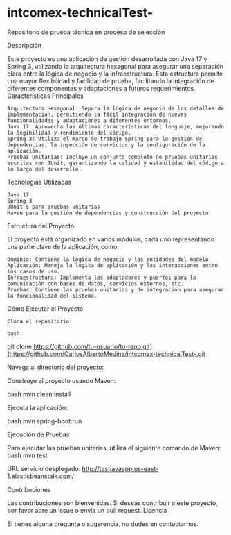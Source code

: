 # intcomex-technicalTest-
Repositorio de prueba técnica en proceso de selección 

Descripción

Este proyecto es una aplicación de gestión desarrollada con Java 17 y Spring 3, utilizando la arquitectura hexagonal para asegurar una separación clara entre la lógica de negocio y la infraestructura. Esta estructura permite una mayor flexibilidad y facilidad de prueba, facilitando la integración de diferentes componentes y adaptaciones a futuros requerimientos.
Características Principales

    Arquitectura Hexagonal: Separa la lógica de negocio de los detalles de implementación, permitiendo la fácil integración de nuevas funcionalidades y adaptaciones a diferentes entornos.
    Java 17: Aprovecha las últimas características del lenguaje, mejorando la legibilidad y rendimiento del código.
    Spring 3: Utiliza el marco de trabajo Spring para la gestión de dependencias, la inyección de servicios y la configuración de la aplicación.
    Pruebas Unitarias: Incluye un conjunto completo de pruebas unitarias escritas con JUnit, garantizando la calidad y estabilidad del código a lo largo del desarrollo.

Tecnologías Utilizadas

    Java 17
    Spring 3
    JUnit 5 para pruebas unitarias
    Maven para la gestión de dependencias y construcción del proyecto

Estructura del Proyecto

El proyecto está organizado en varios módulos, cada uno representando una parte clave de la aplicación, como:

    Dominio: Contiene la lógica de negocio y las entidades del modelo.
    Aplicación: Maneja la lógica de aplicación y las interacciones entre los casos de uso.
    Infraestructura: Implementa los adaptadores y puertos para la comunicación con bases de datos, servicios externos, etc.
    Pruebas: Contiene las pruebas unitarias y de integración para asegurar la funcionalidad del sistema.

Cómo Ejecutar el Proyecto

    Clona el repositorio:

    bash

git clone https://github.com/tu-usuario/tu-repo.git](https://github.com/CarlosAlbertoMedina/intcomex-technicalTest-.git

Navega al directorio del proyecto:

Construye el proyecto usando Maven:

bash
mvn clean install

Ejecuta la aplicación:

bash
mvn spring-boot:run

Ejecución de Pruebas

Para ejecutar las pruebas unitarias, utiliza el siguiente comando de Maven:
bash
mvn test

URL servicio desplegado: http://testjavaapp.us-east-1.elasticbeanstalk.com/

Contribuciones

Las contribuciones son bienvenidas. Si deseas contribuir a este proyecto, por favor abre un issue o envía un pull request.
Licencia

Si tienes alguna pregunta o sugerencia, no dudes en contactarnos.

